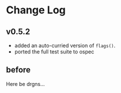 # Change Log

## v0.5.2

- added an auto-curried version of `flags()`.
- ported the full test suite to ospec

## before

Here be drgns...

